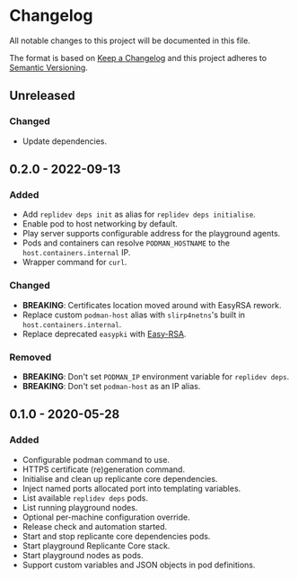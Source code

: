 <!-- markdownlint-disable MD022 MD024 MD032 -->
# Changelog
All notable changes to this project will be documented in this file.

The format is based on [Keep a Changelog](http://keepachangelog.com/en/1.0.0/)
and this project adheres to [Semantic Versioning](http://semver.org/spec/v2.0.0.html).

## Unreleased
### Changed
- Update dependencies.

## 0.2.0 - 2022-09-13
### Added
- Add `replidev deps init` as alias for `replidev deps initialise`.
- Enable pod to host networking by default.
- Play server supports configurable address for the playground agents.
- Pods and containers can resolve `PODMAN_HOSTNAME` to the `host.containers.internal` IP.
- Wrapper command for `curl`.

### Changed
- **BREAKING**: Certificates location moved around with EasyRSA rework.
- Replace custom `podman-host` alias with `slirp4netns`'s built in `host.containers.internal`.
- Replace deprecated `easypki` with [Easy-RSA](https://easy-rsa.readthedocs.io/en/latest/).

### Removed
- **BREAKING**: Don't set `PODMAN_IP` environment variable for `replidev deps`.
- **BREAKING**: Don't set `podman-host` as an IP alias.

## 0.1.0 - 2020-05-28
### Added
- Configurable podman command to use.
- HTTPS certificate (re)generation command.
- Initialise and clean up replicante core dependencies.
- Inject named ports allocated port into templating variables.
- List available `replidev deps` pods.
- List running playground nodes.
- Optional per-machine configuration override.
- Release check and automation started.
- Start and stop replicante core dependencies pods.
- Start playground Replicante Core stack.
- Start playground nodes as pods.
- Support custom variables and JSON objects in pod definitions.
